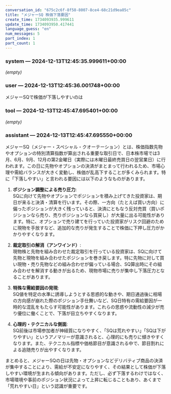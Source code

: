 ```yaml
---
conversation_id: "675c2c6f-8f58-8007-8ce4-68c21d9ea85c"
title: "メジャーSQ 株価下落要因"
create_time: 1734093935.999611
update_time: 1734093950.417441
language_guess: "en"
num_messages: 5
part_index: 1
part_count: 1
---
```


### system — 2024-12-13T12:45:35.999611+00:00

_(empty)_

### user — 2024-12-13T12:45:36.001748+00:00

メジャーSQで株価が下落しやすいのは

### tool — 2024-12-13T12:45:47.695401+00:00

_(empty)_

### assistant — 2024-12-13T12:45:47.695550+00:00

メジャーSQ（メジャー・スペシャル・クオーテーション）とは、株価指数先物やオプションの特別清算指数が算出される重要な取引日で、日本株市場では3月、6月、9月、12月の第2金曜日（実際には木曜日最終売買日の翌営業日）に行われます。この日に先物やオプションの決済がまとまって行われるため、市場心理や需給バランスが大きく変動し、株価が乱高下することが多くみられます。特に「下落しやすい」と言われる要因には以下のようなものがあります。

1. **ポジション調整による売り圧力**:  
   SQに向けて先物やオプションでポジションを積み上げてきた投資家は、期日が来ると決済・清算を行います。その際、一方向（たとえば買い方向）に偏ったポジションが大きく残っていると、決済にともなう反対売買（買いポジションなら売り、売りポジションなら買戻し）が大量に出る可能性があります。特に、オプションで売り建てを行っていた投資家がリスク回避のために現物を手放すなど、追加的な売りが発生することで株価に下押し圧力がかかりやすくなります。

2. **裁定取引の解消（アンワインド）**:  
   現物株と先物を組み合わせた裁定取引を行っている投資家は、SQに向けて先物と現物を組み合わせたポジションを巻き戻します。特に先物に対して買い現物・売り先物などの組み合わせが偏っている場合、SQ算出時にその組み合わせを解消する動きが出るため、現物市場に売りが集中し下落圧力となることがあります。

3. **特殊な需給要因の発現**:  
   SQ値を特定の水準に誘導しようとする思惑的な動きや、期日通過後に相場の方向感が崩れた際のポジション手仕舞いなど、SQ日特有の需給要因が一時的な混乱をもたらす可能性があります。これらの思惑や流動性の減少が売り優位に働くことで、下落が目立ちやすくなります。

4. **心理的・テクニカルな側面**:  
   SQ前後は市場参加者が神経質になりやすく、「SQは荒れやすい」「SQは下がりやすい」というアノマリーが意識されると、心理的にも売りに傾きやすくなります。また、テクニカル指標や価格節目が意識される中で、節目割れによる追随売りが出やすくなります。

まとめると、メジャーSQの日は先物・オプションなどデリバティブ商品の決済が集中することにより、需給が不安定になりやすく、その結果として株価が下落しやすい環境が生まれる傾向があります。ただし、必ず下落するわけではなく、市場環境や事前のポジション状況によって上昇に転じることもあり、あくまで「荒れやすい日」という認識が重要です。

